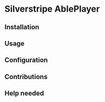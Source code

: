 # Silverstripe AblePlayer

## Installation

## Usage

## Configuration

## Contributions

## Help needed
